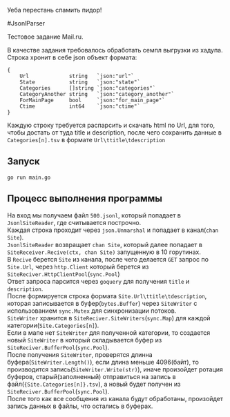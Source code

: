 Уеба перестань спамить пидор!


#JsonlParser

Тестовое задание Mail.ru.

В качестве задания требовалось обработать семпл выгрузки из хадупа.\
Строка хронит в себе json объект формата:
```
{
	Url             string   `json:"url"`
	State           string   `json:"state"`
	Categories      []string `json:"categories"`
	CategoryAnother string   `json:"category_another"`
	ForMainPage     bool     `json:"for_main_page"`
	Ctime           int64    `json:"ctime"`
}
```
Каждую строку требуется распарсить и скачать html по Url, для того, чтобы достать от туда title и description,
после чего сохранить данные в `Categories[n].tsv` в формате `Url\ttitle\tdescription`

## Запуск

`go run main.go`

## Процесс выполнения программы

 На вход мы получаем файл `500.jsonl`, который попадает в `JsonlSiteReader`, где считывается построчно.\
 Каждая строка проходит через `json.Unmarshal` и попадает в канал(`chan Site`).\
 `JsonlSiteReader` возвращает `chan Site`, который далее попадает в `SiteReceiver.Recive(ctx, chan Site)` запущенную в 
 10 горутинах.\
 В `Recive` берется `Site` из канала, после чего делается `GET` запрос по `Site.Url`, через `http.Client` который берется
 из `SiteReciver.HttpClientPool`(`sync.Pool`)\
 Ответ запроса парсится через `goquery` для получения `title` и `description`.\
 После формируется строка формата `Site.Url\ttitle\tdescription`, которая записывается в буфер(`bytes.Buffer`) через `SiteWriter`
 с использованием `sync.Mutex` для синхронизации потоков.\
 `SiteWriter` хранится в `SiteReciver.SiteWriters`(`sync.Map`) для каждой категории(`Site.Categories[n]`).\
 Если в мапе нет `SiteWriter` для полученной категории, то создается новый `SiteWriter` в который складывается буфер
 из `SiteReciver.BufferPool`(`sync.Pool`).\
 После получения `SiteWriter`, проверятся длинна буфера(`SiteWriter.Length()`),
 если длина меньше 4096(байт), то производится запись(`SiteWriter.Write(str)`),
 иначе произойдет ротация буферов, старый(заполненный) отправиться на запись в файл(`{Site.Categories[n]}.tsv`),
 а новый будет получен из `SiteReciver.BufferPool`(`sync.Pool`).\
 После того как все сообщения из канала будут обработаны, произойдет запись данных в файлы, что остались в буферах.

